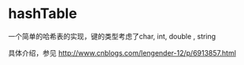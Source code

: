 # hashTable
一个简单的哈希表的实现，键的类型考虑了char, int, double , string

具体介绍，参见
http://www.cnblogs.com/lengender-12/p/6913857.html
